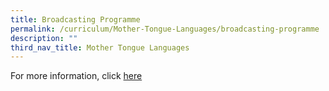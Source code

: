 ```yaml
---
title: Broadcasting Programme
permalink: /curriculum/Mother-Tongue-Languages/broadcasting-programme
description: ""
third_nav_title: Mother Tongue Languages
---
```

For more information, click [here](https://sites.google.com/moe.edu.sg/efpsradioprogramme/%E8%82%B2%E5%BE%B7%E6%8A%A5%E7%B1%B3%E8%8A%B1)